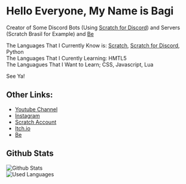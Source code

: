 # Hello Everyone, My Name is Bagi
Creator of Some Discord Bots (Using [Scratch for Discord](https://s4d.discodes.xyz)) and Servers (Scratch Brasil for Example) and [Be](https://github.com/be-rep)

The Languages That I Currently Know is: [Scratch](https://scratch.mit.edu/users/Rafael_Bagi123), [Scratch for Discord](https://s4d.discodes.xyz), Python\
The Languages That I Curently Learning: HMTL5\
The Languagues That I Want to Learn; CSS, Javascript, Lua

See Ya!

## Other Links:
* [Youtube Channel](https://youtube.com/@thebagi)
* [Instagram](https://instagram.com/dev_bagi763)
* [Scratch Account](https://scratch.mit.edu/users/Rafael_Bagi123)
* [Itch.io](https://bagi763.itch.io)
* [Be](https://github.com/be-rep)

## Github Stats
![Github Stats](https://github-readme-stats.vercel.app/api?username=bagi763&show_icons=true&theme=dark)\
![Used Languages](https://github-readme-stats.vercel.app/api/top-langs/?username=Bagi763&show_icons=true&title_color=fff&icon_color=79ff97&text_color=9f9f9f&bg_color=151515)
